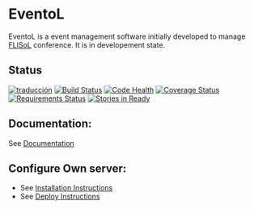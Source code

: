 EventoL
=======

EventoL is a event management software initially developed to manage [FLISoL](http://flisol.info/) conference.
It is in developement state.

Status
------
[![traducción](https://hosted.weblate.org/widgets/eventol/-/svg-badge.svg)](https://hosted.weblate.org/engage/eventol/?utm_source=widget)
[![Build Status](https://travis-ci.org/GNUtn/eventoL.svg?branch=master)](https://travis-ci.org/GNUtn/eventoL)
[![Code Health](https://landscape.io/github/GNUtn/eventoL/master/landscape.svg?style=flat)](https://landscape.io/github/GNUtn/eventoL/master)
[![Coverage Status](https://coveralls.io/repos/github/GNUtn/eventoL/badge.svg?branch=master)](https://coveralls.io/github/GNUtn/eventoL?branch=master)
[![Requirements Status](https://requires.io/github/GNUtn/eventoL/requirements.svg?branch=master)](https://requires.io/github/GNUtn/eventoL/requirements/?branch=master)
[![Stories in Ready](https://badge.waffle.io/GNUtn/eventoL.svg?label=ready&title=Ready)](http://waffle.io/GNUtn/eventoL)

Documentation:
--------------
See [Documentation](http://eventol-docs.readthedocs.org/en/master/)

Configure Own server:
---------------------

- See [Installation Instructions](https://github.com/GNUtn/eventoL/blob/master/docs/installation.md)
- See [Deploy Instructions](https://github.com/GNUtn/eventoL/blob/master/docs/deploy.md)
